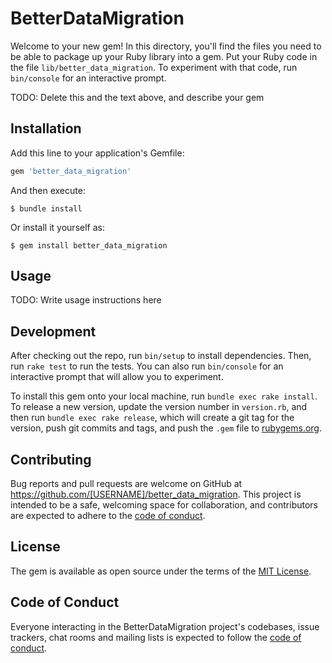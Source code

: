 # BetterDataMigration

Welcome to your new gem! In this directory, you'll find the files you need to be able to package up your Ruby library into a gem. Put your Ruby code in the file `lib/better_data_migration`. To experiment with that code, run `bin/console` for an interactive prompt.

TODO: Delete this and the text above, and describe your gem

## Installation

Add this line to your application's Gemfile:

```ruby
gem 'better_data_migration'
```

And then execute:

    $ bundle install

Or install it yourself as:

    $ gem install better_data_migration

## Usage

TODO: Write usage instructions here

## Development

After checking out the repo, run `bin/setup` to install dependencies. Then, run `rake test` to run the tests. You can also run `bin/console` for an interactive prompt that will allow you to experiment.

To install this gem onto your local machine, run `bundle exec rake install`. To release a new version, update the version number in `version.rb`, and then run `bundle exec rake release`, which will create a git tag for the version, push git commits and tags, and push the `.gem` file to [rubygems.org](https://rubygems.org).

## Contributing

Bug reports and pull requests are welcome on GitHub at https://github.com/[USERNAME]/better_data_migration. This project is intended to be a safe, welcoming space for collaboration, and contributors are expected to adhere to the [code of conduct](https://github.com/[USERNAME]/better_data_migration/blob/master/CODE_OF_CONDUCT.md).


## License

The gem is available as open source under the terms of the [MIT License](https://opensource.org/licenses/MIT).

## Code of Conduct

Everyone interacting in the BetterDataMigration project's codebases, issue trackers, chat rooms and mailing lists is expected to follow the [code of conduct](https://github.com/[USERNAME]/better_data_migration/blob/master/CODE_OF_CONDUCT.md).
